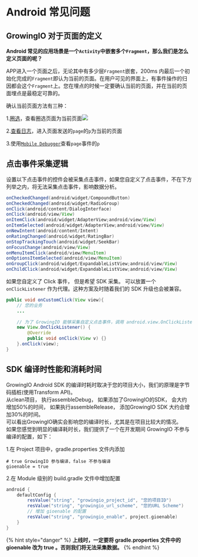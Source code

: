# Android 常见问题

## GrowingIO 对于页面的定义

**Android 常见的应用场景是一个`Activity`中嵌套多个`Fragment`，那么我们是怎么定义页面的呢？**

APP进入一个页面之后，无论其中有多少层`Fragment`嵌套，200ms 内最后一个初始化完成的`Fragment`即认为当前的页面。在用户可见的界面上，有事件操作的归因都会这个`Fragment`上。您在埋点的时候一定要确认当前的页面，并在当前的页面埋点是最稳定可靠的。

确认当前页面方法有三种：

1.[圈选](../../data-definition/circle/app.md)，查看圈选页面为当前页面![](https://docs.growingio.com/.gitbook/assets/-LGNxeGABUADKiTWTaEM-LI58sGTg1USJzrnTVZD-LI5KdIC78J2Y7tfdBp2image.png)

2.[查看日志](./#setdebugmode)，进入页面发送的`page`的`p`为当前的页面

3.使用[`Mobile Debugger`](../growingio-debugger/#growingio-mobile-debugger)查看`page`事件的`p`



## 点击事件采集逻辑

设置以下点击事件的控件会被采集点击事件，如果您自定义了点击事件，不在下方列举之内，将无法采集点击事件，影响数据分析。

```java
onCheckedChanged(android/widget/CompoundButton)
onCheckedChanged(android/widget/RadioGroup)
onClick(android/content/DialogInterface)
onClick(android/view/View)
onItemClick(android/widget/AdapterView;android/view/View)
onItemSelected(android/widget/AdapterView;android/view/View)
onNewIntent(android/content/Intent)
onRatingChanged(android/widget/RatingBar)
onStopTrackingTouch(android/widget/SeekBar)
onFocusChange(android/view/View)
onMenuItemClick(android/view/MenuItem)
onOptionsItemSelected(android/view/MenuItem)
onGroupClick(android/widget/ExpandableListView;android/view/View)
onChildClick(android/widget/ExpandableListView;android/view/View)
```

如果您自定义了 Click 事件， 但是希望 SDK 采集。 可以放置一个 `onClickListener` 作为代理。这种方案及时随着我们的 SDK 升级也会被兼容。

```java
public void onCustomClick(View view){
	// 您的业务
	...
	
	// 为了 GrowingIO 能够采集自定义点击事件，调用 android.view.OnClickListener
    new View.OnClickListener() {
        @Override
        public void onClick(View v) {}
    }.onClick(view);
}

```



## SDK 编译时性能和消耗时间

GrowingIO Android SDK 的编译时耗时取决于您的项目大小，我们的原理是字节码插桩\(使用Transform API\)。  
从clean项目， 执行assembleDebug， 如果添加了GrowingIO的SDK， 会大约增加50%的时间， 如果执行assembleRelease， 添加GrowingIO SDK 大约会增加30%的时间。   
可以看出GrowingIO确实会影响您的编译时长，尤其是在项目比较大的情况。  
如果您感觉到明显的编译耗时长，我们提供了一个在开发期间 GrowingIO 不参与编译的配置，如下：

1.在 Project 项目中，gradle.properties 文件内添加

```text
# true GrowingIO 参与编译，false 不参与编译
gioenable = true
```

2.在 Module 级别的 build.gradle 文件中增加配置 

```groovy
android {
    defaultConfig {
        resValue("string", "growingio_project_id", "您的项目ID")
        resValue("string", "growingio_url_scheme", "您的URL Scheme")
        // 增加 gioenable 的配置
        resValue("string", "growingio_enable", project.gioenable)
    }
}
```

{% hint style="danger" %}
**上线时，一定要将 gradle.properties 文件中的 gioenable 改为 true 。否则我们将无法采集数据。**
{% endhint %}

